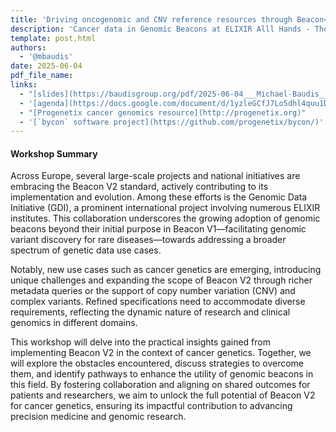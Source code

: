 ```yaml
---
title: 'Driving oncogenomic and CNV reference resources through Beacon<br/>Data Discovery :: Data Sharing :: Analysis Support'
description: 'Cancer data in Genomic Beacons at ELIXIR Alll Hands - Thessaloniki June 2025'
template: post.html 
authors:
  - '@mbaudis'
date: 2025-06-04
pdf_file_name:
links:
  - "[slides](https://baudisgroup.org/pdf/2025-06-04___Michael-Baudis__Driving-oncogenomic-and-CNV-reference-resources-through-Beacon__ELIXIR-AHM.pdf)"
  - '[agenda](https://docs.google.com/document/d/1yzleGCfJ7Lo5dhl4quu1DfXM0VyeeVk43cYfZGa1QdM/edit?tab=t.0#heading=h.306gbb7w1q9d)'
  - "[Progenetix cancer genomics resource](http://progenetix.org)"
  - '[`bycon` software project](https://github.com/progenetix/bycon/)'
---
```



#### Workshop Summary

Across Europe, several large-scale projects and national initiatives are embracing the Beacon V2 standard, actively contributing to its implementation and evolution. Among these efforts is the Genomic Data Initiative (GDI), a prominent international project involving numerous ELIXIR institutes. This collaboration underscores the growing adoption of genomic beacons beyond their initial purpose in Beacon V1—facilitating genomic variant discovery for rare diseases—towards addressing a broader spectrum of genetic data use cases.

<!--more-->

Notably, new use cases such as cancer genetics are emerging, introducing unique challenges and expanding the scope of Beacon V2 through richer metadata queries or the support of copy number variation (CNV) and complex variants. Refined specifications need to accommodate diverse requirements, reflecting the dynamic nature of research and clinical genomics in different domains.

This workshop will delve into the practical insights gained from implementing Beacon V2 in the context of cancer genetics. Together, we will explore the obstacles encountered, discuss strategies to overcome them, and identify pathways to enhance the utility of genomic beacons in this field. By fostering collaboration and aligning on shared outcomes for patients and researchers, we aim to unlock the full potential of Beacon V2 for cancer genetics, ensuring its impactful contribution to advancing precision medicine and genomic research.

